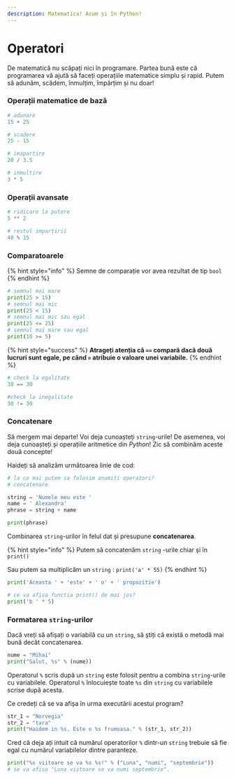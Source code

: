 ```yaml
---
description: Matematica! Acum și în Python!
---
```


# Operatori

De matematică nu scăpați nici în programare. Partea bună este că programarea vă ajută să faceți operațiile matematice simplu și rapid. Putem să adunăm, scădem, înmulțim, împărțim și nu doar!

### Operații matematice de bază

```python
# adunare
15 + 25
```

```python
# scadere
25 - 15 
```

```python
# imapartire
20 / 3.5
```

```python
# inmultire
3 * 5
```

### Operații avansate

```python
# ridicare la putere
5 ** 2
```

```python
# restul imparțirii
40 % 15
```

### Comparatoarele

{% hint style="info" %}
Semne de comparație vor avea rezultat de tip `bool`
{% endhint %}

```python
# semnul mai mare
print(25 > 15)
# semnul mai mic
print(25 < 15)
# semnul mai mic sau egal
print(25 <= 25)
# semnul mai mare sau egal
print(10 >= 5)
```

{% hint style="success" %}
**Atrageți atenția că `==` compară dacă două lucruri sunt egale, pe când `=` atribuie o valoare unei variabile.**
{% endhint %}

```python
# check la egalitate
30 == 30

#check la inegalitate
30 != 30
```

### Concatenare 

Să mergem mai departe! Voi deja cunoașteți `string`-urile! De asemenea, voi deja cunoașteți și operațiile aritmetice din _Python_! Zic să combinăm aceste două concepte!

Haideți să analizăm următoarea linie de cod:

```python
# la ce mai putem sa folosim anumiti operatori?
# concatenare

string = 'Numele meu este '
name = ' Alexandra'
phrase = string + name

print(phrase)
```

Combinarea `string`-urilor în felul dat și presupune **concatenarea**. 

{% hint style="info" %}
Putem să concatenăm `string` -urile chiar și în `print()`

Sau putem sa multiplicăm un `string` : `print('a' * 55)`
{% endhint %}

```python
print('Aceasta ' + 'este' + ' o' + ' propozitie')
```

```python
# ce va afisa functia print() de mai jos?
print('b ' * 5)
```

### **Formatarea `string`-urilor**

Dacă vreți să afișați o variabilă cu un `string`, să știți că există o metodă mai bună decât concatenarea.

```python
nume = "Mihai"
print("Salut, %s" % (nume))
```

Operatorul `%` scris după un `string` este folosit pentru a combina `string`-urile cu variabilele. Operatorul `%` înlocuiește toate `%s` din `string` cu variabilele scrise după acesta.

Ce credeți că se va afișa în urma executării acestui program?

```python
str_1 = "Norvegia"
str_2 = "tara"
print("Haidem in %s. Este o %s frumoasa." % (str_1, str_2))
```

Cred că deja ați intuit că numărul operatorilor `%` dintr-un `string` trebuie să fie egal cu numărul variabilelor dintre paranteze.

```python
print("%s viitoare se va %s %s!" % ("Luna", "numi", "septembrie"))
# se va afisa "Luna viitoare se va numi septembrie".
```

